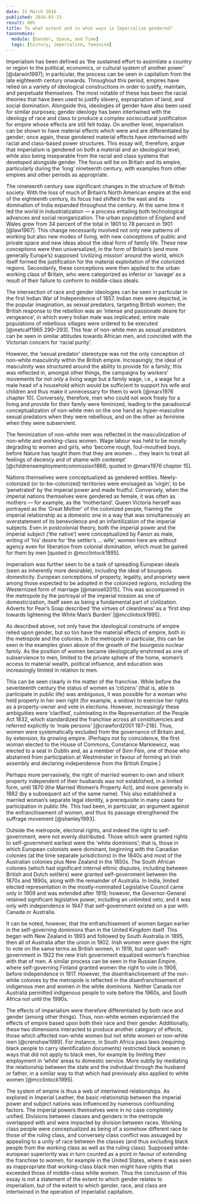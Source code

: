 ```yaml
---
date: 15 March 2016
published: 2016-03-15
result: 80%
title: To what extent and in what ways is Imperialism gendered?
taxonomies:
  module: [Gender, Space, and Time]
  tags: [history, imperialism, feminism]
---
```


Imperialism has been defined as ‘the sustained effort to assimilate a country or region to the political, economics, or cultural system of another power’ [@darwin1997]; in particular, the process can be seen in capitalism from the late eighteenth century onwards. Throughout this period, empires have relied on a variety of ideological constructions in order to justify, maintain, and perpetuate themselves. The most notable of these has been the racial theories that have been used to justify slavery, expropriation of land, and social domination. Alongside this, ideologies of gender have also been used for similar purposes; gender ideology has been intertwined with the ideology of race and class to produce a complex sociocultural justification for empire whose effects are still felt today. On another level, imperialism can be shown to have material effects which were and are differentiated by gender; once again, these gendered material effects have intertwined with racial and class-based power structures. This essay will, therefore, argue that imperialism is gendered on both a material and an ideological level, while also being inseparable from the racial and class systems that developed alongside gender. The focus will be on Britain and its empire, particularly during the ‘long’ nineteenth century, with examples from other empires and other periods as appropriate.

The nineteenth century saw significant changes in the structure of British society. With the loss of much of Britain’s North American empire at the end of the eighteenth century, its focus had shifted to the east and its domination of India expanded throughout the century. At the same time it led the world in industrialization — a process entailing both technological advances and social reorganization. The urban population of England and Wales grew from 34 percent of the total in 1801 to 78 percent in 1901 [@law1967]. This change necessarily involved not only new patterns of working but also new modes of living, with new conceptions of public and private space and new ideas about the ideal form of family life. These new conceptions were then universalized, in the form of Britain’s (and more generally Europe’s) supposed ‘civilizing mission’ around the world, which itself formed the justification for the material exploitation of the colonized regions. Secondarily, these conceptions were then applied to the urban working class of Britain, who were categorized as inferior or ‘savage’ as a result of their failure to conform to middle-class ideals.

The intersection of race and gender ideologies can be seen in particular in the first Indian War of Independence of 1857. Indian men were depicted, in the popular imagination, as sexual predators, targeting British women; the British response to the rebellion was an ‘intense and passionate desire for vengeance’, in which every Indian male was implicated; entire male populations of rebellious villages were ordered to be executed [@metcalf1965 290–293]. This fear of non-white men as sexual predators can be seen in similar attitudes towards African men, and coincided with the Victorian concern for ‘racial purity’.

However, the ‘sexual predator’ stereotype was not the only conception of non-white masculinity within the British empire. Increasingly, the ideal of masculinity was structured around the ability to provide for a family; this was reflected in, amongst other things, the campaigns by workers’ movements for not only a living wage but a family wage, i.e., a wage for a male head of a household which would be sufficient to support his wife and children and thus make it unnecessary for them to work [@marx1976 chapter 10]. Conversely, therefore, men who could not work freely for a living and provide for their family were feminized, leading to the paradoxical conceptualization of non-white men on the one hand as hyper-masculine sexual predators when they were rebellious, and on the other as feminine when they were subservient.

The feminization of non-white men was reflected in the masculinization of non-white and working-class women. Wage labour was held to be morally degrading to women and girls, who ‘become rough, foul-mouthed boys, before Nature has taught them that they are women … they learn to treat all feelings of decency and of shame with contempt’ [@childrensemploymentcommission1866; quoted in @marx1976 chapter 15].

Nations themselves were conceptualized as gendered entities. Newly-colonized (or to-be-colonized) territories were envisaged as ‘virgin’, to be ‘penetrated’ by the imperial power and made fruitful. Conversely, when the imperial nations themselves were gendered as female, it was often as mothers — for example, as the ‘motherland’. Queen Victoria herself was portrayed as the ‘Great Mother’ of the colonized people, framing the imperial relationship as a domestic one in a way that was simultaneously an overstatement of its benevolence and an infantilization of the imperial subjects. Even in postcolonial theory, both the imperial power and the imperial subject (‘the native’) were conceptualized by Fanon as male, writing of ‘his’ desire for ‘the settler’s … wife’; women here are without agency even for liberation from colonial domination, which must be gained for them by men [quoted in @mcclintock1995].

Imperialism was further seen to be a task of spreading European ideals (seen as inherently more desirable), including the ideal of bourgeois domesticity. European conceptions of property, legality, and propriety were among those expected to be adopted in the colonized regions, including the Westernized form of marriage [@mansell2015]. This was accompanied in the metropole by the portrayal of the imperial mission as one of domesticization, itself seen as being a fundamental part of civilization. Adverts for Pear’s Soap described ‘the virtues of cleanliness’ as a ‘first step towards lightening the White Man’s Burden’ [@mcclintock1995].

As described above, not only have the ideological constructs of empire relied upon gender, but so too have the material effects of empire, both in the metropole and the colonies. In the metropole in particular, this can be seen in the examples given above of the growth of the bourgeois nuclear family. As the position of women became ideologically enshrined as one of subservience to men, limited to the private sphere of the home, women’s access to material wealth, political influence, and education was increasingly limited in relation to men.

This can be seen clearly in the matter of the franchise. While before the seventeenth century the status of women as ‘citizens’ (that is, able to participate in public life) was ambiguous, it was possible for a woman who held property in her own right (for example, a widow) to exercise her rights as a property-owner and vote in elections. However, increasingly these ambiguities were ‘clarified’, culminating in the Representation of the People Act 1832, which standardized the franchise across all constituencies and referred explicitly to ‘male persons’ [@crawford2001 197–218]. Thus, women were systematically excluded from the governance of Britain and, by extension, its growing empire. (Perhaps not by coincidence, the first woman elected to the House of Commons, Constance Markiewicz, was elected to a seat in Dublin and, as a member of Sinn Féin, one of those who abstained from participation at Westminster in favour of forming an Irish assembly and declaring independence from the British Empire.)

Perhaps more pervasively, the right of married women to own and inherit property independent of their husbands was not established, in a limited form, until 1870 (the Married Women’s Property Act), and more generally in 1882 (by a subsequent act of the same name). This also established a married woman’s separate legal identity, a prerequisite in many cases for participation in public life. This had been, in particular, an argument against the enfranchisement of women, and thus its passage strengthened the suffrage movement [@shanley1993].

Outside the metropole, electoral rights, and indeed the right to self-government, were not evenly distributed. Those which were granted rights to self-government earliest were the ‘white dominions’; that is, those in which European colonists were dominant, beginning with the Canadian colonies (at the time separate jurisdictions) in the 1840s and most of the Australian colonies plus New Zealand in the 1850s. The South African colonies (which had significant internal ethnic disputes, including between British and Dutch settlers) were granted self-government between the 1870s and 1890s, along with the remainder of Australia. In India, limited elected representation in the mostly-nominated Legislative Council came only in 1909 and was extended after 1919; however, the Governor-General retained significant legislative power, including an unlimited veto, and it was only with independence in 1947 that self-government existed on a par with Canada or Australia.

It can be noted, however, that the enfranchisement of women began earlier in the self-governing dominions than in the United Kingdom itself. This began with New Zealand in 1893 and followed by South Australia in 1895, then all of Australia after the union in 1902. Irish women were given the right to vote on the same terms as British women, in 1918, but upon self-government in 1922 the new Irish government equalized women’s franchise with that of men. A similar process can be seen in the Russian Empire, where self-governing Finland granted women the right to vote in 1906, before independence in 1917. However, the disenfranchisement of the non-white colonies by the metropole is reflected in the disenfranchisement of indigenous men and women in the white dominions. Neither Canada nor Australia permitted indigenous people to vote before the 1960s, and South Africa not until the 1990s.

The effects of imperialism were therefore differentiated by both race and gender (among other things). Thus, non-white women experienced the effects of empire based upon both their race and their gender. Additionally, these two dimensions interacted to produce another category of effects, those which affected non-white women but not white women or non-white men [@crenshaw1989]. For instance, in South Africa pass laws (requiring black people to carry identification documents) restricted black women in ways that did not apply to black men, for example by limiting their employment in ‘white’ areas to domestic service. More subtly by mediating the relationship between the state and the individual through the husband or father, in a similar way to that which had previously also applied to white women [@mcclintock1995].

The system of empire is thus a web of intertwined relationships. As explored in Imperial Leather, the basic relationship between the imperial power and subject nations was influenced by numerous confounding factors. The imperial powers themselves were in no case completely unified. Divisions between classes and genders in the metropole overlapped with and were impacted by division between races. Working class people were conceptualized as being of a somehow different race to those of the ruling class, and conversely class conflict was assuaged by appealing to a unity of race between the classes (and thus excluding black people from the working class as well as the ruling class). Supposed white-european superiority was in turn counted as a point in favour of extending the franchise to women, for example in the United States, where it was seen as inappropriate that working-class black men might have rights that exceeded those of middle-class white women. Thus the conclusion of this essay is not a statement of the extent to which gender relates to imperialism, but of the extent to which gender, race, and class are intertwined in the operation of imperialist capitalism.
